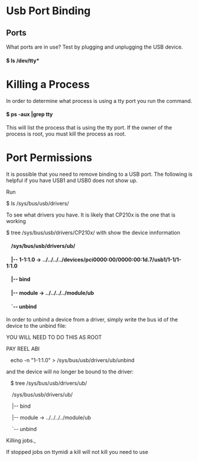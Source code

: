 # Usb Port Binding

## Ports

What ports are in use? Test by plugging and unplugging the USB device.

#### $ ls /dev/tty\*

# Killing a Process

In order to determine what process is using a tty port you run the command.

#### $ ps -aux |grep tty

This will list the process that is using the tty port. If the owner of the process is root, you must kill the process as root.

# Port Permissions

It is possible that you need to remove binding to a USB port. The following is helpful if you have USB1 and USB0 does not show up.

Run

$ ls /sys/bus/usb/drivers/  

To see what drivers you have. It is likely that CP210x is the one that is working

$ tree /sys/bus/usb/drivers/CP210x/ with show the device innformation

####     /sys/bus/usb/drivers/ub/

####     |-- 1-1:1.0 -\> ../../../../devices/pci0000:00/0000:00:1d.7/usb1/1-1/1-1:1.0

####     |-- bind

####     |-- module -\> ../../../../module/ub

####     \`-- unbind

In order to unbind a device from a driver, simply write the bus id of the device to the unbind file:

YOU WILL NEED TO DO THIS AS ROOT

PAY REEL ABI

   echo -n "1-1:1.0" \> /sys/bus/usb/drivers/ub/unbind

and the device will no longer be bound to the driver:

   $ tree /sys/bus/usb/drivers/ub/

    /sys/bus/usb/drivers/ub/

    |-- bind

    |-- module -\> ../../../../module/ub

    \`-- unbind

Killing jobs.,

If stopped jobs on ttymidi a kill will not kill you need to use
